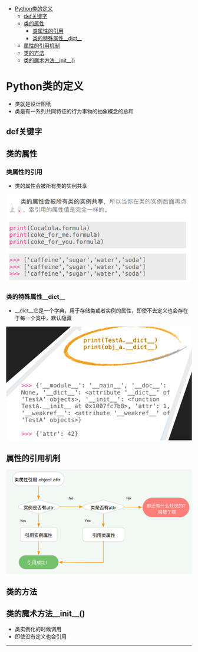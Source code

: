 <!-- TOC depthFrom:1 depthTo:6 withLinks:1 updateOnSave:1 orderedList:0 -->

- [Python类的定义](#python类的定义)
	- [def关键字](#def关键字)
	- [类的属性](#类的属性)
		- [类属性的引用](#类属性的引用)
		- [类的特殊属性__dict__](#类的特殊属性dict)
	- [属性的引用机制](#属性的引用机制)
	- [类的方法](#类的方法)
	- [类的魔术方法__init__()](#类的魔术方法init)

<!-- /TOC -->
# Python类的定义

* 类就是设计图纸
* 类是有一系列共同特征的行为事物的抽象概念的总和


## def关键字

## 类的属性

### 类属性的引用

* 类的属性会被所有类的实例共享

![1547815895976.png](image/1547815895976.png)

### 类的特殊属性__dict__

* __dict__它是一个字典，用于存储类或者实例的属性，即使不去定义也会存在于每一个类中，默认隐藏

![1547816161321.png](image/1547816161321.png)


## 属性的引用机制

![1547816193162.png](image/1547816193162.png)



## 类的方法




## 类的魔术方法__init__()

* 类实例化的时候调用
* 即使没有定义也会引用

















---
